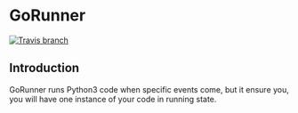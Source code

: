# GoRunner
[![Travis branch](https://img.shields.io/travis/aiotrc/GoRunner/master.svg?style=flat-square)](https://travis-ci.org/aiotrc/GoRunner)

## Introduction
GoRunner runs Python3 code when specific events come, but it ensure you, you will have one instance of your code in running state.
